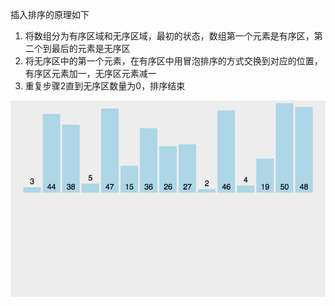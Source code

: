 插入排序的原理如下

1. 将数组分为有序区域和无序区域，最初的状态，数组第一个元素是有序区，第二个到最后的元素是无序区
2. 将无序区中的第一个元素，在有序区中用冒泡排序的方式交换到对应的位置，有序区元素加一，无序区元素减一
3. 重复步骤2直到无序区数量为0，排序结束

![insertionSort](./image/insertionSort.gif)